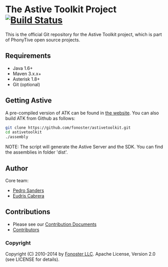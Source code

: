# The Astive Toolkit Project [![Build Status](https://travis-ci.org/fonoster/astivetoolkit.svg)](https://travis-ci.org/fonoster/astivetoolkit)

This is the official Git repository for the Astive Toolkit project, which is part of PhonyTive open source projects.

## Requirements

* Java 1.6+
* Maven 3.x.x+
* Asterisk 1.8+
* Git (optional)

## Getting Astive

A pre-compiled version of ATK can be found in [the website](http://astivetoolkit.org/downloads). You can also build ATK from Github as follows:

```bash
git clone https://github.com/fonoster/astivetoolkit.git
cd astivetoolkit
./assembly
```

NOTE: The script will generate the Astive Server and the SDK. You can find the assemblies in folder 'dist'.

## Author

Core team:

* [Pedro Sanders](https://github.com/psanders)
* [Eudris Cabrera](https://github.com/ecabrerar)

## Contributions
* Please see our [Contribution Documents](https://github.com/fonoster/astivetoolkit/blob/dev/CONTRIBUTING.md) 
* [Contributors](https://github.com/fonoster/astivetoolkit/contributors)

### Copyright

Copyright (C) 2010-2014 by [Fonoster LLC](http://fonoster.com). Apache License, Version 2.0 (see LICENSE for details).


